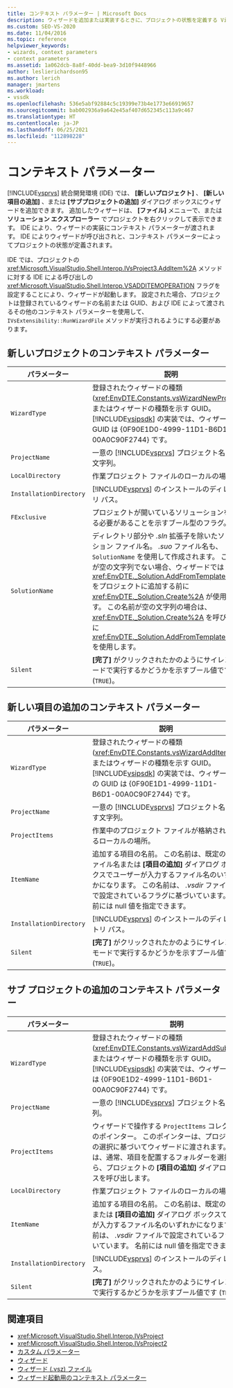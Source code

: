 ```yaml
---
title: コンテキスト パラメーター | Microsoft Docs
description: ウィザードを追加または実装するときに、プロジェクトの状態を定義する Visual Studio 統合開発環境 (IDE) のコンテキスト パラメーターについて説明します。
ms.custom: SEO-VS-2020
ms.date: 11/04/2016
ms.topic: reference
helpviewer_keywords:
- wizards, context parameters
- context parameters
ms.assetid: 1a062dcb-8a8f-40dd-bea9-3d10f9448966
author: leslierichardson95
ms.author: lerich
manager: jmartens
ms.workload:
- vssdk
ms.openlocfilehash: 536e5abf92884c5c19399e73b4e1773e66919657
ms.sourcegitcommit: bab002936a9a642e45af407d652345c113a9c467
ms.translationtype: HT
ms.contentlocale: ja-JP
ms.lasthandoff: 06/25/2021
ms.locfileid: "112898228"
---
```

# <a name="context-parameters"></a>コンテキスト パラメーター
[!INCLUDE[vsprvs](../../code-quality/includes/vsprvs_md.md)] 統合開発環境 (IDE) では、 **[新しいプロジェクト]** 、 **[新しい項目の追加]** 、または **[サブプロジェクトの追加]** ダイアログ ボックスにウィザードを追加できます。 追加したウィザードは、 **[ファイル]** メニューで、または **ソリューション エクスプローラー** でプロジェクトを右クリックして表示できます。 IDE により、ウィザードの実装にコンテキスト パラメーターが渡されます。 IDE によりウィザードが呼び出されと、コンテキスト パラメーターによってプロジェクトの状態が定義されます。

 IDE では、プロジェクトの <xref:Microsoft.VisualStudio.Shell.Interop.IVsProject3.AddItem%2A> メソッドに対する IDE による呼び出しの <xref:Microsoft.VisualStudio.Shell.Interop.VSADDITEMOPERATION> フラグを設定することにより、ウィザードが起動します。 設定された場合、プロジェクトは登録されているウィザードの名前または GUID、および IDE によって渡されるその他のコンテキスト パラメーターを使用して、`IVsExtensibility::RunWizardFile` メソッドが実行されるようにする必要があります。

## <a name="context-parameters-for-new-project"></a>新しいプロジェクトのコンテキスト パラメーター

| パラメーター | 説明 |
|-------------------------| - |
| `WizardType` | 登録されたウィザードの種類 (<xref:EnvDTE.Constants.vsWizardNewProject>)、またはウィザードの種類を示す GUID。 [!INCLUDE[vsipsdk](../../extensibility/includes/vsipsdk_md.md)] の実装では、ウィザードの GUID は {0F90E1D0-4999-11D1-B6D1-00A0C90F2744} です。 |
| `ProjectName` | 一意の [!INCLUDE[vsprvs](../../code-quality/includes/vsprvs_md.md)] プロジェクト名を表す文字列。 |
| `LocalDirectory` | 作業プロジェクト ファイルのローカルの場所。 |
| `InstallationDirectory` | [!INCLUDE[vsprvs](../../code-quality/includes/vsprvs_md.md)] のインストールのディレクトリ パス。 |
| `FExclusive` | プロジェクトが開いているソリューションを閉じる必要があることを示すブール型のフラグ。 |
| `SolutionName` | ディレクトリ部分や *.sln* 拡張子を除いたソリューション ファイル名。 *.suo* ファイル名も、`SolutionName` を使用して作成されます。 この引数が空の文字列でない場合、ウィザードでは <xref:EnvDTE._Solution.AddFromTemplate%2A> をプロジェクトに追加する前に <xref:EnvDTE._Solution.Create%2A> が使用されます。 この名前が空の文字列の場合は、<xref:EnvDTE._Solution.Create%2A> を呼び出さずに <xref:EnvDTE._Solution.AddFromTemplate%2A> を使用します。 |
| `Silent` | **[完了]** がクリックされたかのようにサイレント モードで実行するかどうかを示すブール値です (`TRUE`)。 |

## <a name="context-parameters-for-add-new-item"></a>新しい項目の追加のコンテキスト パラメーター

| パラメーター | 説明 |
|-------------------------| - |
| `WizardType` | 登録されたウィザードの種類 (<xref:EnvDTE.Constants.vsWizardAddItem>)、またはウィザードの種類を示す GUID。 [!INCLUDE[vsipsdk](../../extensibility/includes/vsipsdk_md.md)] の実装では、ウィザードの GUID は {0F90E1D1-4999-11D1-B6D1-00A0C90F2744} です。 |
| `ProjectName` | 一意の [!INCLUDE[vsprvs](../../code-quality/includes/vsprvs_md.md)] プロジェクト名を表す文字列。 |
| `ProjectItems` | 作業中のプロジェクト ファイルが格納されているローカルの場所。 |
| `ItemName` | 追加する項目の名前。 この名前は、既定のファイル名または **[項目の追加]** ダイアログ ボックスでユーザーが入力するファイル名のいずれかになります。 この名前は、 *.vsdir* ファイルで設定されているフラグに基づいています。 名前には null 値を指定できます。 |
| `InstallationDirectory` | [!INCLUDE[vsprvs](../../code-quality/includes/vsprvs_md.md)] のインストールのディレクトリ パス。 |
| `Silent` | **[完了]** がクリックされたかのようにサイレント モードで実行するかどうかを示すブール値です (`TRUE`)。 |

## <a name="context-parameters-for-add-sub-project"></a>サブ プロジェクトの追加のコンテキスト パラメーター

| パラメーター | 説明 |
|-------------------------| - |
| `WizardType` | 登録されたウィザードの種類 (<xref:EnvDTE.Constants.vsWizardAddSubProject>)、またはウィザードの種類を示す GUID。 [!INCLUDE[vsipsdk](../../extensibility/includes/vsipsdk_md.md)] の実装では、ウィザードの GUID は {0F90E1D2-4999-11D1-B6D1-00A0C90F2744} です。 |
| `ProjectName` | 一意の [!INCLUDE[vsprvs](../../code-quality/includes/vsprvs_md.md)] プロジェクト名を表す文字列。 |
| `ProjectItems` | ウィザードで操作する `ProjectItems` コレクションへのポインター。 このポインターは、プロジェクト階層の選択に基づいてウィザードに渡されます。 ユーザーは、通常、項目を配置するフォルダーを選択してから、プロジェクトの **[項目の追加]** ダイアログ ボックスを呼び出します。 |
| `LocalDirectory` | 作業プロジェクト ファイルのローカルの場所。 |
| `ItemName` | 追加する項目の名前。 この名前は、既定のファイル名または **[項目の追加]** ダイアログ ボックスでユーザーが入力するファイル名のいずれかになります。 この名前は、 *.vsdir* ファイルで設定されているフラグに基づいています。 名前には null 値を指定できます。 |
| `InstallationDirectory` | [!INCLUDE[vsprvs](../../code-quality/includes/vsprvs_md.md)] のインストールのディレクトリ パス。 |
| `Silent` | **[完了]** がクリックされたかのようにサイレント モードで実行するかどうかを示すブール値です (`TRUE`)。 |

## <a name="see-also"></a>関連項目
- <xref:Microsoft.VisualStudio.Shell.Interop.IVsProject>
- <xref:Microsoft.VisualStudio.Shell.Interop.IVsProject2>
- [カスタム パラメーター](../../extensibility/internals/custom-parameters.md)
- [ウィザード](../../extensibility/internals/wizards.md)
- [ウィザード (.vsz) ファイル](../../extensibility/internals/wizard-dot-vsz-file.md)
- [ウィザード起動用のコンテキスト パラメーター](/previous-versions/tz690efs(v=vs.140))